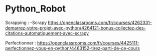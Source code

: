 # Python_Robot

Scrapping :
-Scrapy https://openclassrooms.com/fr/courses/4262331-demarrez-votre-projet-avec-python/4264121-bonus-collectez-des-citations-automatiquement-avec-scrapy


Perfectionner :
https://openclassrooms.com/fr/courses/4425111-perfectionnez-vous-en-python/4463152-tirez-parti-de-ce-cours

